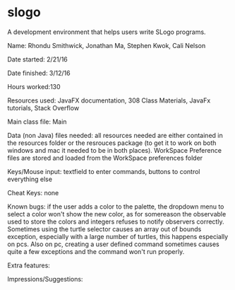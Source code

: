 # slogo
A development environment that helps users write SLogo programs.


Name: Rhondu Smithwick, Jonathan Ma, Stephen Kwok, Cali Nelson

Date started: 2/21/16

Date finished: 3/12/16

Hours worked:130

Resources used: JavaFX documentation, 308 Class Materials, JavaFx tutorials, Stack Overflow

Main class file: Main

Data (non Java) files needed: all resources needed are either contained in the resources folder or the resrouces package (to get it to work on both windows and mac it needed to be in both places). WorkSpace Preference files are stored and loaded from the WorkSpace preferences folder

Keys/Mouse input: textfield to enter commands, buttons to control everything else

Cheat Keys: none
 
Known bugs:  if the user adds a color to the palette, the dropdown menu to select a color won't show the new color, as for somereason the observable used to store the colors and integers refuses to notify observers correctly. Sometimes using the turtle selector causes an array out of bounds exception, especially with a large number of turtles, this happens especially on pcs. Also on pc, creating a user defined command sometimes causes quite a few exceptions and the command won't run properly.

Extra features:

Impressions/Suggestions:
